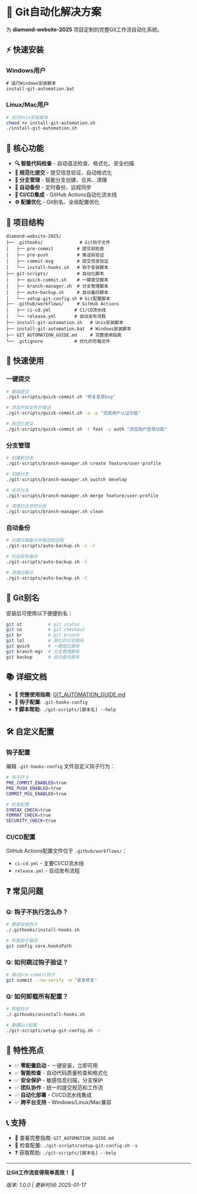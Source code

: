 # 🚀 Git自动化解决方案

为 **diamond-website-2025** 项目定制的完整Git工作流自动化系统。

## ⚡ 快速安装

### Windows用户

```cmd
# 运行Windows安装脚本
install-git-automation.bat
```

### Linux/Mac用户

```bash
# 运行Unix安装脚本
chmod +x install-git-automation.sh
./install-git-automation.sh
```

## 🎯 核心功能

- **🔍 智能代码检查** - 自动语法检查、格式化、安全扫描
- **📝 规范化提交** - 提交信息验证、自动格式化
- **🌿 分支管理** - 智能分支创建、合并、清理
- **💾 自动备份** - 定时备份、远程同步
- **🚀 CI/CD集成** - GitHub Actions自动化流水线
- **⚙️ 配置优化** - Git别名、全局配置优化

## 📁 项目结构

```
diamond-website-2025/
├── .githooks/              # Git钩子文件
│   ├── pre-commit         # 提交前检查
│   ├── pre-push           # 推送前验证
│   ├── commit-msg         # 提交信息验证
│   └── install-hooks.sh   # 钩子安装脚本
├── git-scripts/           # 自动化脚本
│   ├── quick-commit.sh    # 一键提交脚本
│   ├── branch-manager.sh  # 分支管理脚本
│   ├── auto-backup.sh     # 自动备份脚本
│   └── setup-git-config.sh # Git配置脚本
├── .github/workflows/     # GitHub Actions
│   ├── ci-cd.yml         # CI/CD流水线
│   └── release.yml       # 自动发布流程
├── install-git-automation.sh   # Unix安装脚本
├── install-git-automation.bat  # Windows安装脚本
├── GIT_AUTOMATION_GUIDE.md     # 完整使用指南
└── .gitignore            # 优化的忽略文件
```

## 🚀 快速使用

### 一键提交

```bash
# 基础提交
./git-scripts/quick-commit.sh "修复登录bug"

# 添加所有文件并推送
./git-scripts/quick-commit.sh -a -p "完成用户认证功能"

# 规范化提交
./git-scripts/quick-commit.sh -t feat -s auth "添加用户登录功能"
```

### 分支管理

```bash
# 创建新分支
./git-scripts/branch-manager.sh create feature/user-profile

# 切换分支
./git-scripts/branch-manager.sh switch develop

# 合并分支
./git-scripts/branch-manager.sh merge feature/user-profile

# 清理已合并的分支
./git-scripts/branch-manager.sh clean
```

### 自动备份

```bash
# 创建压缩备份并推送到远程
./git-scripts/auto-backup.sh -c -r

# 列出现有备份
./git-scripts/auto-backup.sh -l

# 清理旧备份
./git-scripts/auto-backup.sh -C
```

## 🔧 Git别名

安装后可使用以下便捷别名：

```bash
git st          # git status
git co          # git checkout
git br          # git branch
git lol         # 美化的日志图形
git quick       # 一键提交脚本
git branch-mgr  # 分支管理脚本
git backup      # 自动备份脚本
```

## 📚 详细文档

- **📖 完整使用指南**: [GIT_AUTOMATION_GUIDE.md](GIT_AUTOMATION_GUIDE.md)
- **🔧 钩子配置**: `.git-hooks-config`
- **❓ 脚本帮助**: `./git-scripts/[脚本名] --help`

## 🛠️ 自定义配置

### 钩子配置

编辑 `.git-hooks-config` 文件自定义钩子行为：

```bash
# 钩子开关
PRE_COMMIT_ENABLED=true
PRE_PUSH_ENABLED=true
COMMIT_MSG_ENABLED=true

# 检查配置
SYNTAX_CHECK=true
FORMAT_CHECK=true
SECURITY_CHECK=true
```

### CI/CD配置

GitHub Actions配置文件位于 `.github/workflows/`：

- `ci-cd.yml` - 主要CI/CD流水线
- `release.yml` - 自动发布流程

## ❓ 常见问题

### Q: 钩子不执行怎么办？

```bash
# 重新安装钩子
./.githooks/install-hooks.sh

# 检查钩子路径
git config core.hooksPath
```

### Q: 如何跳过钩子验证？

```bash
# 跳过pre-commit钩子
git commit --no-verify -m "紧急修复"
```

### Q: 如何卸载所有配置？

```bash
# 卸载钩子
./.githooks/uninstall-hooks.sh

# 重置Git配置
./git-scripts/setup-git-config.sh -r
```

## 🎉 特性亮点

- ✅ **零配置启动** - 一键安装，立即可用
- ✅ **智能检查** - 自动代码质量检查和格式化
- ✅ **安全保护** - 敏感信息扫描，分支保护
- ✅ **团队协作** - 统一的提交规范和工作流
- ✅ **自动化部署** - CI/CD流水线集成
- ✅ **跨平台支持** - Windows/Linux/Mac兼容

## 📞 支持

- 📖 查看完整指南: `GIT_AUTOMATION_GUIDE.md`
- 🔧 检查配置: `./git-scripts/setup-git-config.sh -s`
- ❓ 获取帮助: `./git-scripts/[脚本名] --help`

---

**让Git工作流变得简单高效！** 🚀

_版本: 1.0.0 | 更新时间: 2025-01-17_
